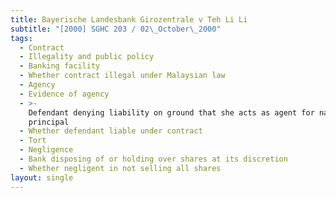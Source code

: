 ```yaml
---
title: Bayerische Landesbank Girozentrale v Teh Li Li
subtitle: "[2000] SGHC 203 / 02\_October\_2000"
tags:
  - Contract
  - Illegality and public policy
  - Banking facility
  - Whether contract illegal under Malaysian law
  - Agency
  - Evidence of agency
  - >-
    Defendant denying liability on ground that she acts as agent for named
    principal
  - Whether defendant liable under contract
  - Tort
  - Negligence
  - Bank disposing of or holding over shares at its discretion
  - Whether negligent in not selling all shares
layout: single
---
```


